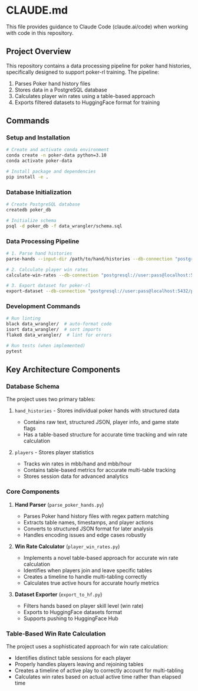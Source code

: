 # CLAUDE.md

This file provides guidance to Claude Code (claude.ai/code) when working with code in this repository.

## Project Overview

This repository contains a data processing pipeline for poker hand histories, specifically designed to support poker-rl training. The pipeline:

1. Parses Poker hand history files
2. Stores data in a PostgreSQL database
3. Calculates player win rates using a table-based approach
4. Exports filtered datasets to HuggingFace format for training

## Commands

### Setup and Installation

```bash
# Create and activate conda environment
conda create -n poker-data python=3.10
conda activate poker-data

# Install package and dependencies
pip install -e .
```

### Database Initialization

```bash
# Create PostgreSQL database
createdb poker_db

# Initialize schema
psql -d poker_db -f data_wrangler/schema.sql
```

### Data Processing Pipeline

```bash
# 1. Parse hand histories
parse-hands --input-dir /path/to/hand/histories --db-connection "postgresql://user:pass@localhost:5432/poker_db"

# 2. Calculate player win rates
calculate-win-rates --db-connection "postgresql://user:pass@localhost:5432/poker_db" --min-hands 50

# 3. Export dataset for poker-rl
export-dataset --db-connection "postgresql://user:pass@localhost:5432/poker_db" --min-win-rate 500 --dataset-name "poker_winning_players"
```

### Development Commands

```bash
# Run linting
black data_wrangler/  # auto-format code
isort data_wrangler/  # sort imports
flake8 data_wrangler/  # lint for errors

# Run tests (when implemented)
pytest 
```

## Key Architecture Components

### Database Schema

The project uses two primary tables:

1. `hand_histories` - Stores individual poker hands with structured data
   - Contains raw text, structured JSON, player info, and game state flags
   - Has a table-based structure for accurate time tracking and win rate calculation

2. `players` - Stores player statistics
   - Tracks win rates in mbb/hand and mbb/hour
   - Contains table-based metrics for accurate multi-table tracking
   - Stores session data for advanced analytics

### Core Components

1. **Hand Parser** (`parse_poker_hands.py`)
   - Parses Poker hand history files with regex pattern matching
   - Extracts table names, timestamps, and player actions
   - Converts to structured JSON format for later analysis
   - Handles encoding issues and edge cases robustly

2. **Win Rate Calculator** (`player_win_rates.py`)
   - Implements a novel table-based approach for accurate win rate calculation
   - Identifies when players join and leave specific tables
   - Creates a timeline to handle multi-tabling correctly 
   - Calculates true active hours for accurate hourly metrics

3. **Dataset Exporter** (`export_to_hf.py`)
   - Filters hands based on player skill level (win rate)
   - Exports to HuggingFace datasets format
   - Supports pushing to HuggingFace Hub

### Table-Based Win Rate Calculation

The project uses a sophisticated approach for win rate calculation:
- Identifies distinct table sessions for each player
- Properly handles players leaving and rejoining tables
- Creates a timeline of active play to correctly account for multi-tabling
- Calculates win rates based on actual active time rather than elapsed time